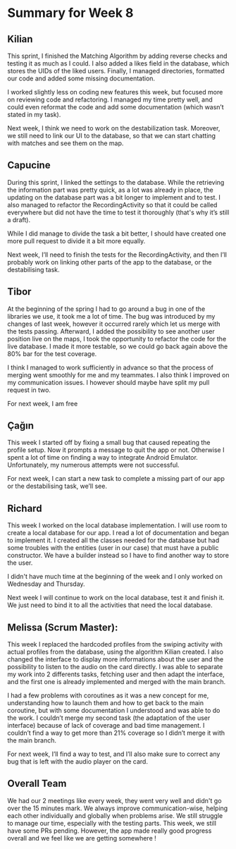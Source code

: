 # Summary for Week 8

## Kilian
This sprint, I finished the Matching Algorithm by adding reverse checks and testing it as much as I could. I also added a likes field in the database, which stores the UIDs of the liked users. Finally, I managed directories, formatted our code and added some missing documentation.

I worked slightly less on coding new features this week, but focused more on reviewing code and refactoring. I managed my time pretty well, and could even reformat the code and add some documentation (which wasn’t stated in my task).

Next week, I think we need to work on the destabilization task. Moreover, we still need to link our UI to the database, so that we can start chatting with matches and see them on the map.


## Capucine
During this sprint, I linked the settings to the database. While the retrieving the information part was pretty quick, as a lot was already in place, the updating on the database part was a bit longer to implement and to test. I also managed to refactor the RecordingActivity so that it could be called everywhere but did not have the time to test it thoroughly (that's why it’s still a draft).

While I did manage to divide the task a bit better, I should have created one more pull request to divide it a bit more equally. 

Next week, I’ll need to finish the tests for the RecordingActivity, and then I’ll probably work on linking other parts of the app to the database, or the destabilising task.


## Tibor
At the beginning of the spring I had to go around a bug in one of the libraries we use, it took me a lot of time. The bug was introduced by my changes of last week, however it occurred rarely which let us merge with the tests passing. Afterward, I added the possibility to see another user position live on the maps, I took the opportunity to refactor the code for the live database. I made it more testable, so we could go back again above the 80% bar for the test coverage.

I think I managed to work sufficiently in advance so that the process of merging went smoothly for me and my teammates. I also think I improved on my communication issues. I however should maybe have split my pull request in two.

For next week, I am free 


## Çağın
This week I started off by fixing a small bug that caused repeating the profile setup. Now it prompts a message to quit the app or not. Otherwise I spent a lot of time on finding a way to integrate Android Emulator. Unfortunately, my numerous attempts were not successful. 

For next week, I can start a new task to complete a missing part of our app or the destabilising task, we’ll see.


## Richard
This week I worked on the local database implementation. I will use room to create a local database for our app. I read a lot of documentation and began to implement it. I created all the classes needed for the database but had some troubles with the entities (user in our case) that must have a public constructor. We have a builder instead so I have to find another way to store the user.

I didn't have much time at the beginning of the week and I only worked on Wednesday and Thursday.

Next week I will continue to work on the local database, test it and finish it. We just need to bind it to all the activities that need the local database.


## Melissa (Scrum Master):
This week I replaced the hardcoded profiles from the swiping activity with actual profiles from the database, using the algorithm Kilian created. I also changed the interface to display more informations about the user and the possibility to listen to the audio on the card directly. I was able to separate my work into 2 differents tasks, fetching user and then adapt the interface, and the first one is already implemented and merged with the main branch.

I had a few problems with coroutines as it was a new concept for me, understanding how to launch them and how to get back to the main coroutine, but with some documentation I understood and was able to do the work. I couldn’t merge my second task (the adaptation of the user interface) because of lack of coverage and bad time management. I couldn’t find a way to get more than 21% coverage so I didn’t merge it with the main branch.

For next week, I’ll find a way to test, and I’ll also make sure to correct any bug that is left with the audio player on the card.


## Overall Team
We had our 2 meetings like every week, they went very well and didn't go over the 15 minutes mark. We always improve communication-wise, helping each other individually and globally when problems arise.
We still struggle to manage our time, especially with the testing parts. This week, we still have some PRs pending. However, the app made really good progress overall and we feel like we are getting somewhere !